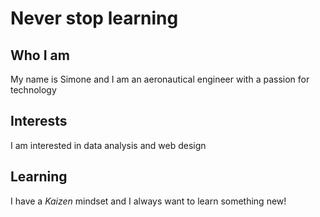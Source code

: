 # Never stop learning 

## Who I am
My name is Simone and I am an aeronautical engineer with a passion for technology

## Interests
I am interested in data analysis and web design

## Learning
I have a *Kaizen* mindset and I always want to learn something new!



